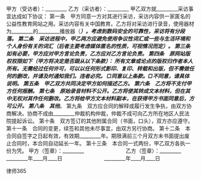 
 甲方（受访者）：_________
乙方（采访者）：_________
甲乙双方就_________采访事宜达成如下协议：
第一条　甲方同意一方对其进行采访，采访内容供一家匿名的公益性教育网站之用。采访内容有关中国教育。乙方将对采访进行录音，使用器材为_________的_________播放器（_________）。考虑到数码安全的可靠性，采访将有分段落。
第二条　采访进程中，甲乙两方应避免使用争议性词汇或一些与生活环境和个人身份有关的词汇（后者主要考虑媒体匿名的性质，可视情况而定）。
第三条　如有必要，甲方应对甲方言论负责，乙方应对乙方言论负责。
第四条　原网站版权权限如下（甲方将决定是否跟从以下条款）：
所有文章或论点的版权归作者本人所有。无需经过任何许可，可以以任何形式影印、复印、转载和出版，但不需做任何的删改，并请及时通知我们。违者必究。
□同意以上条款。□不同意，请具体说明。
第五条　甲乙双方共同决定甲方如何描述乙方。
第六条　乙方将不支付甲方任何报酬。
第七条　原始录音材料不公开。乙方将使其转成文本材料，但在其中无权对其作任何删改。乙方将给甲方文本材料副本，在获得甲方书面同意后，方可公开。
第八条　其他_________。
第九条　双方应合同的解释或履行发生争执，由双方协商解决。协商不成由_________仲裁机构仲裁，仲裁不成可向乙方所在地区人民法院提起诉讼。
第十条　双方签订的其他附属合同（书面，口头），双方亦应遵守。
第十一条　合同的变更，续签和其他未尽事宜，由双方另行协商。
第十二条　本合同自签字之日起有效，有效期_________年。期限满前三个月双方未书面提出废止合同时，本合同自动延长一年。
第十三条　本合同一式两份，甲乙双方各执一份为凭。
甲方（签章）：_________　　　　　　　　乙方（签章）：_________　　　　　　　　
_________年____月____日　　　　　　　　_________年____月____日




 
律师365






 


 

 
 
 
 
 
  


  
 

  


  


  
 
 
 
 


